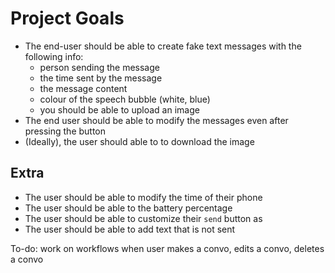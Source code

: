 # Project Goals
* The end-user should be able to create fake text messages with the following info:
    * person sending the message
    * the time sent by the message
    * the message content 
    * colour of the speech bubble (white, blue)
    * you should be able to upload an image
* The end user should be able to modify the messages even after pressing the button 
* (Ideally), the user should able to to download the image 

## Extra
* The user should be able to modify the time of their phone
* The user should be able to the battery percentage 
* The user should be able to customize their `send` button as 
* The user should be able to add text that is not sent 

To-do:
work on workflows when user makes a convo, edits a convo, deletes a convo